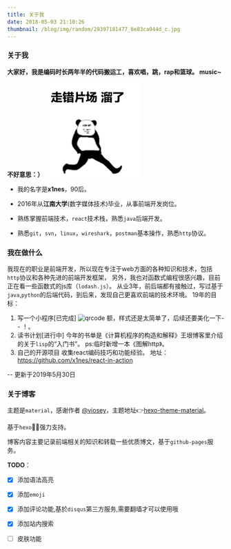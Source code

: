 ```yaml
---
title: 关于我
date: 2018-05-03 21:10:26
thumbnail: /blog/img/random/29397181477_8e83ca944d_c.jpg
---
```

> 

### 关于我

  **大家好，我是编码时长两年半的代码搬运工，喜欢唱，跳，rap和篮球。 music~**

 **不好意思：）**
 ![gif](/img/oT1JGQjh.gif)

- 我的名字是**x1nes**，90后。

- 2016年从**江南大学**(数字媒体技术)毕业，从事前端开发岗位。

- 熟练掌握前端技术，`react`技术栈，熟悉`java`后端开发。

- 熟悉`git`，`svn`，`linux`，`wireshark`，`postman`基本操作，熟悉`http`协议。

### 我在做什么  

  我现在的职业是前端开发，所以现在专注于web方面的各种知识和技术，包括`http`协议和各种先进的前端开发框架，
  另外，我也对函数式编程很感兴趣，目前正在看一些函数式的js库（`lodash.js`）。
  从业3年，前后端都有接触过，写过基于`java`,`python`的后端代码，到后来，发现自己更喜欢前端的技术环境。
  19年的目标：
  1. 写一个小程序[已完成]
  ![qrcode](https://wx2.sinaimg.cn/orj360/bca3c023gy1g3in6t145pj207607675g.jpg)
  额，样式还是太简单了，后续还要美化一下- - ！。
  2. 读书计划[进行中]
  今年的书单是《计算机程序的构造和解释》王垠博客里介绍的关于`lisp`的“入门书”。
  ps:临时新增一本《图解http》。
  3. 自己的开源项目
  收集react编码技巧和功能经验。
  地址：https://github.com/x1nes/react-in-action

  -- 更新于2019年5月30日
  


### 关于博客

主题是`material`，感谢作者 [@viosey](https://github.com/viosey)，主题地址:point_right:[hexo-theme-material](https://github.com/viosey/hexo-theme-material/)。

基于`hexo`:clap::clap:强力支持。

博客内容主要记录前端相关的知识和转载一些优质博文，基于`github-pages`服务。

**TODO**：

- [x] 添加语法高亮
- [x] 添加`emoji`
- [x] 添加评论功能,基於`disqus`第三方服务,需要翻墙才可以使用哦
- [x] 添加站内搜索
- [ ] 皮肤功能



